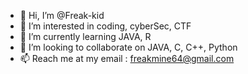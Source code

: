 - 👋 Hi, I’m @Freak-kid
- 👀 I’m interested in coding, cyberSec, CTF
- 🌱 I’m currently learning JAVA, R
- 💞️ I’m looking to collaborate on JAVA, C, C++, Python
- 📫 Reach me at my email : freakmine64@gmail.com

<!---
Freak-kid/Freak-kid is a ✨ special ✨ repository because its `README.md` (this file) appears on your GitHub profile.
You can click the Preview link to take a look at your changes.
--->
